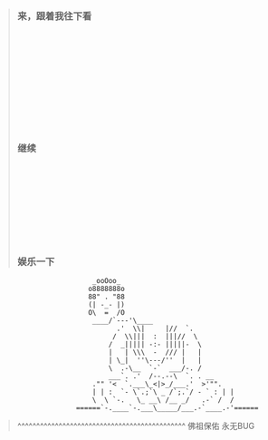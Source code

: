 >### 来，跟着我往下看
><br>
><br>
><br>
><br>
><br>
><br>
><br>
><br>
><br>
><br>
>
> ### 继续
>
><br>
><br>
><br>
><br>
><br>
><br>
><br>
><br>
> 
> ### 娱乐一下
> 



            			    _ooOoo_
            			   o8888888o
            			   88" . "88
            			   (| -_- |)
            			   O\  =  /O
            		        ____/`---'\____
                                  .'  \\|     |//  `.
                                 /  \\|||  :  |||//  \
                                /  _||||| -:- |||||-  \
                                |   | \\\  -  /// |   |
                                | \_|  ''\---/''  |   |
                                \  .-\__  `-`  ___/-. /
                                ___`. .'  /--.--\  `. . __
                            ."" '<  `.___\_<|>_/___.'  >'"".
                            | | :  `- \`.;`\ _ /`;.`/ - ` : | |
                            \  \ `-.   \_ __\ /__ _/   .-` /  /
                        ======`-.____`-.___\_____/___.-`____.-'======

> ^^^^^^^^^^^^^^^^^^^^^^^^^^^^^^^^^^^^^^^^^^^^^
>  佛祖保佑       永无BUG